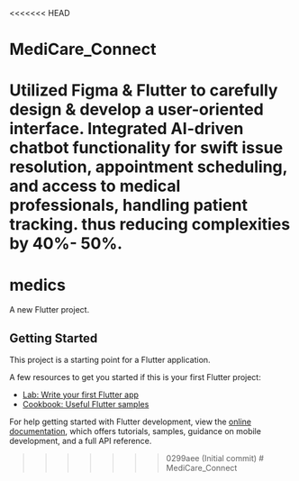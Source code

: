 <<<<<<< HEAD
# MediCare_Connect
Utilized Figma &amp; Flutter to carefully design &amp; develop a user-oriented interface. Integrated AI-driven chatbot functionality for swift issue resolution, appointment scheduling, and access to medical  professionals, handling patient tracking. thus reducing complexities by 40%- 50%.
=======
# medics

A new Flutter project.

## Getting Started

This project is a starting point for a Flutter application.

A few resources to get you started if this is your first Flutter project:

- [Lab: Write your first Flutter app](https://docs.flutter.dev/get-started/codelab)
- [Cookbook: Useful Flutter samples](https://docs.flutter.dev/cookbook)

For help getting started with Flutter development, view the
[online documentation](https://docs.flutter.dev/), which offers tutorials,
samples, guidance on mobile development, and a full API reference.
>>>>>>> 0299aee (Initial commit)
#   M e d i C a r e _ C o n n e c t  
 